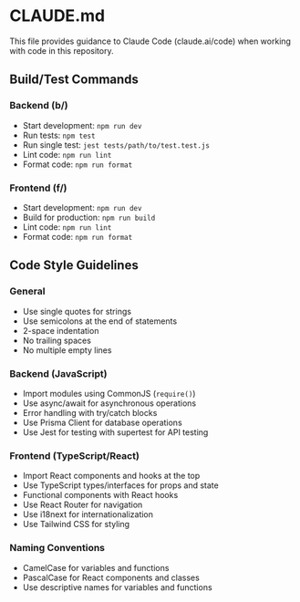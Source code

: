 # CLAUDE.md

This file provides guidance to Claude Code (claude.ai/code) when working with code in this repository.

## Build/Test Commands

### Backend (b/)
- Start development: `npm run dev`
- Run tests: `npm test`
- Run single test: `jest tests/path/to/test.test.js`
- Lint code: `npm run lint`
- Format code: `npm run format`

### Frontend (f/)
- Start development: `npm run dev`
- Build for production: `npm run build`
- Lint code: `npm run lint`
- Format code: `npm run format`

## Code Style Guidelines

### General
- Use single quotes for strings
- Use semicolons at the end of statements
- 2-space indentation
- No trailing spaces
- No multiple empty lines

### Backend (JavaScript)
- Import modules using CommonJS (`require()`)
- Use async/await for asynchronous operations
- Error handling with try/catch blocks
- Use Prisma Client for database operations
- Use Jest for testing with supertest for API testing

### Frontend (TypeScript/React)
- Import React components and hooks at the top
- Use TypeScript types/interfaces for props and state
- Functional components with React hooks
- Use React Router for navigation
- Use i18next for internationalization
- Use Tailwind CSS for styling

### Naming Conventions
- CamelCase for variables and functions
- PascalCase for React components and classes
- Use descriptive names for variables and functions